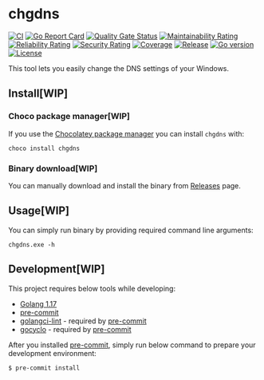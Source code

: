 # chgdns
[![CI](https://github.com/hasanhakkaev/chgdns/workflows/CI/badge.svg?event=push)](https://github.com/hasanhakkaev/chgdns/actions?query=workflow%3ACI)
[![Go Report Card](https://goreportcard.com/badge/github.com/hasanhakkaev/chgdns)](https://goreportcard.com/report/github.com/hasanhakkaev/chgdns)
[![Quality Gate Status](https://sonarcloud.io/api/project_badges/measure?project=hasanhakkaev_chgdns&metric=alert_status)](https://sonarcloud.io/summary/new_code?id=hasanhakkaev_chgdns)
[![Maintainability Rating](https://sonarcloud.io/api/project_badges/measure?project=hasanhakkaev_chgdns&metric=sqale_rating)](https://sonarcloud.io/summary/new_code?id=hasanhakkaev_chgdns)
[![Reliability Rating](https://sonarcloud.io/api/project_badges/measure?project=hasanhakkaev_chgdns&metric=reliability_rating)](https://sonarcloud.io/summary/new_code?id=hasanhakkaev_chgdns)
[![Security Rating](https://sonarcloud.io/api/project_badges/measure?project=hasanhakkaev_chgdns&metric=security_rating)](https://sonarcloud.io/summary/new_code?id=hasanhakkaev_chgdns)
[![Coverage](https://sonarcloud.io/api/project_badges/measure?project=hasanhakkaev_chgdns&metric=coverage)](https://sonarcloud.io/summary/new_code?id=hasanhakkaev_chgdns)
[![Release](https://img.shields.io/github/release/hasanhakkaev/chgdns.svg)](https://github.com/hasanhakkaev/chgdns/releases/latest)
[![Go version](https://img.shields.io/github/go-mod/go-version/hasanhakkaev/chgdns)](https://github.com/hasanhakkaev/chgdns)
[![License](https://img.shields.io/badge/License-Apache%202.0-blue.svg)](https://opensource.org/licenses/Apache-2.0)

This tool lets you easily change the DNS settings of your Windows.

Install[WIP]
-------
### Choco package manager[WIP]
If you use the [Chocolatey package manager](https://chocolatey.org/) you can install `chgdns` with:

```
choco install chgdns
```
### Binary download[WIP]
You can manually download and install the binary from [Releases](https://github.com/hasanhakkaev/chgdns/releases) page.

####

## Usage[WIP]
You can simply run binary by providing required command line arguments:
```
chgdns.exe -h
```

####
## Development[WIP]
This project requires below tools while developing:
- [Golang 1.17](https://golang.org/doc/go1.17)
- [pre-commit](https://pre-commit.com/)
- [golangci-lint](https://golangci-lint.run/usage/install/) - required by [pre-commit](https://pre-commit.com/)
- [gocyclo](https://github.com/fzipp/gocyclo) - required by [pre-commit](https://pre-commit.com/)

After you installed [pre-commit](https://pre-commit.com/), simply run below command to prepare your development environment:
```shell
$ pre-commit install
```
